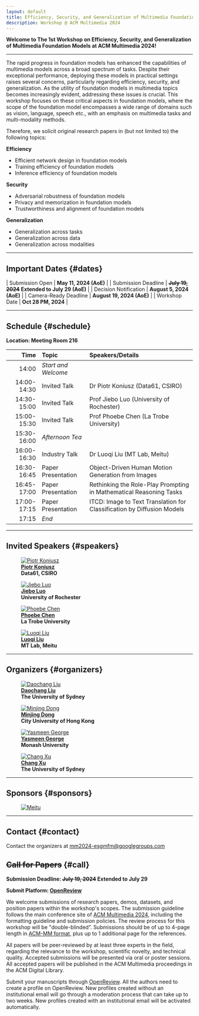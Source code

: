 ```yaml
---
layout: default
title: Efficiency, Security, and Generalization of Multimedia Foundation Models
description: Workshop @ ACM Multimedia 2024
---
```


**Welcome to The 1st Workshop on Efficiency, Security, and Generalization of Multimedia Foundation Models at ACM Multimedia 2024!**

---


The rapid progress in foundation models has enhanced the capabilities of multimedia models across a broad spectrum of tasks. Despite their exceptional performance, deploying these models in practical settings raises several concerns, particularly regarding efficiency, security, and generalization. As the utility of foundation models in multimedia topics becomes increasingly evident, addressing these issues is crucial. This workshop focuses on these critical aspects in foundation models, where the scope of the foundation model encompasses a wide range of domains such as vision, language, speech etc., with an emphasis on multimedia tasks and multi-modality methods. 

Therefore, we solicit original research papers in (but not limited to) the following topics:

**Efficiency**
- Efficient network design in foundation models
- Training efficiency of foundation models
- Inference efficiency of foundation models

**Security**
- Adversarial robustness of foundation models
- Privacy and memorization in foundation models
- Trustworthiness and alignment of foundation models

**Generalization**
- Generalization across tasks
- Generalization across data
- Generalization across modalities


---
## **Important Dates** {#dates}

| Submission Open | **May 11, 2024 (AoE)** |
| Submission Deadline | **<strike>July 19, 2024</strike> <span>Extended to July 29 (AoE)</span>** |
| Decision Notification | **August 5, 2024 (AoE)** |
| Camera-Ready Deadline | **August 19, 2024 (AoE)** |
| Workshop Date | **Oct 28 PM, 2024** |

---

## **Schedule** {#schedule}

**Location: Meeting Room 216**


|   **Time**  |         **Topic**        |                             **Speakers/Details**                            |
|------------:|:-------------------------|:-----------------------------------------------------------------------------------|
| 14:00 | *Start and Welcome*                                |                                   |
| 14:00-14:30 | Invited Talk                         | Dr Piotr Koniusz (Data61, CSIRO)                               |
| 14:30-15:00 | Invited Talk                         | Prof Jiebo Luo (University of Rochester)                               |
| 15:00-15:30 | Invited Talk                         | Prof Phoebe Chen (La Trobe University)                               |
| 15:30-16:00 | *Afternoon Tea*                         |                                   |
| 16:00-16:30 | Industry Talk                        | Dr Luoqi Liu (MT Lab, Meitu)                              |
| 16:30-16:45 | Paper Presentation                   | Object-Driven Human Motion Generation from Images                               |
| 16:45-17:00 | Paper Presentation                   | Rethinking the Role-Play Prompting in Mathematical Reasoning Tasks                               |
| 17:00-17:15 | Paper Presentation                   | ITCD: Image to Text Translation for Classification by Diffusion Models                               |
| 17:15 | *End*                                  |                                   |

---

## **Invited Speakers** {#speakers}


<div class="container">

<figure>
    <a href="https://www.koniusz.com/">
    <img class="img-author" src="assets/imgs/speakers/piotr_koniusz.jpg" alt="Piotr Koniusz"/></a>
    <b><br><a href="https://www.koniusz.com/">Piotr Koniusz</a>
    <br>Data61, CSIRO</b>
</figure>

<figure>
    <a href="https://www.cs.rochester.edu/u/jluo/">
    <img class="img-author" src="assets/imgs/speakers/jiebo_luo.jpeg" alt="Jiebo Luo"/></a>
    <b><br><a href="https://www.cs.rochester.edu/u/jluo/">Jiebo Luo</a>
    <br>University of Rochester</b>
</figure>


<figure>
    <a href="https://scholars.latrobe.edu.au/ypchen">
    <img class="img-author" src="assets/imgs/speakers/phoebe_chen.jpeg" alt="Phoebe Chen"/></a>
    <b><br><a href="https://scholars.latrobe.edu.au/ypchen">Phoebe Chen</a>
    <br>La Trobe University</b>
</figure>


<figure>
    <a href="https://scholar.google.com/citations?user=nw4XTwMAAAAJ&hl=en">
    <img class="img-author" src="assets/imgs/speakers/luoqi_liu.jpg" alt="Luoqi Liu"/></a>
    <b><br><a href="https://scholar.google.com/citations?user=nw4XTwMAAAAJ&hl=en">Luoqi Liu</a>
    <br>MT Lab, Meitu</b>
</figure>

</div>




<!-- <div class="container">
    <figure>
        <a href="https://beerys.github.io/">
        <img class="img-author" src="assets/imgs/authors/cvpr2024/SaraBeery.jpeg" alt="Sara Beery"/></a>
        <b><br><a href="https://sites.google.com/cs.washington.edu/william-agnew/home">Sara Beery (She/Her)</a>
        <br>Assistant Professor<br>MIT</b>
    </figure>
    <figure>
        <a href="https://sites.google.com/cs.washington.edu/william-agnew/home">
        <img class="img-author" src="assets/imgs/authors/cvpr2024/WilliamAgnew.jpeg" alt="William Agnew"/></a>
        <b><br><a href="https://sites.google.com/cs.washington.edu/william-agnew/home">William Agnew</a>
        <br>CBI Postdoc Fellow<br>CMU</b>
    </figure>
</div>

<div class="bio-text">
<a href="https://beerys.github.io/"><b>Dr. Sara Beery</b></a>
is the Homer A. Burnell Career Development Professor in the MIT Faculty of Artificial Intelligence and Decision-Making. She was previously a visiting researcher at Google, working on large-scale urban forest monitoring as part of the Auto Arborist project. She received her PhD in Computing and Mathematical Sciences at Caltech in 2022, where she was advised by Pietro Perona and awarded the Amori Doctoral Prize for her thesis. Her research focuses on building computer vision methods that enable global-scale environmental and biodiversity monitoring across data modalities, tackling real-world challenges including geospatial and temporal domain shift, learning from imperfect data, fine-grained categories, and long-tailed distributions. She partners with industry, nongovernmental organizations, and government agencies to deploy her methods in the wild worldwide. She works toward increasing the diversity and accessibility of academic research in artificial intelligence through interdisciplinary capacity building and education, and has founded the AI for Conservation slack community, serves as the Biodiversity Community Lead for Climate Change AI, and founded and directs the Summer Workshop on Computer Vision Methods for Ecology.

 -->


<!-- ---

## **Program Committee** {#Committee}

Coming soon -->

---

## **Organizers** {#organizers}
<div class="container">

<figure>
    <a href="https://daochang.site/">
    <img class="img-author" src="assets/imgs/authors/daochang_liu.jpg" alt="Daochang Liu"/></a>
    <b><br><a href="https://daochang.site/">Daochang Liu</a>
    <br>The University of Sydney</b>
</figure>

<figure>
    <a href="https://www.cs.cityu.edu.hk/~minjdong/">
    <img class="img-author" src="assets/imgs/authors/minjing_dong.png" alt="Minjing Dong"/></a>
    <b><br><a href="https://www.cs.cityu.edu.hk/~minjdong/">Minjing Dong</a>
    <br>City University of Hong Kong</b>
</figure>


<figure>
    <a href="https://research.monash.edu/en/persons/yasmeen-george">
    <img class="img-author" src="assets/imgs/authors/yasmeen_george.png" alt="Yasmeen George"/></a>
    <b><br><a href="https://research.monash.edu/en/persons/yasmeen-george">Yasmeen George</a>
    <br>Monash University</b>
</figure>


<figure>
    <a href="http://changxu.xyz/">
    <img class="img-author" src="assets/imgs/authors/chang_xu.jpeg" alt="Chang Xu"/></a>
    <b><br><a href="http://changxu.xyz/">Chang Xu</a>
    <br>The University of Sydney</b>
</figure>

</div>

---
## **Sponsors** {#sponsors}

<figure>
    <a href="https://mtlab.meitu.com/en/?lang=en">
    <img src="assets/imgs/sponsors/meitu.png" alt="Meitu"/>
    </a>
</figure>

---
## **Contact** {#contact}

Contact the organizers at [mm2024-esgmfm@googlegroups.com](mailto:mm2024-esgmfm@googlegroups.com)


## **<strike>Call for Papers</strike>** {#call}

**Submission Deadline: <strike>July 19, 2024</strike> <span>Extended to July 29</span>**

**Submit Platform: [OpenReview](https://openreview.net/group?id=acmmm.org/ACMMM/2024/Workshop/ESGMFM)**

We welcome submissions of research papers, demos, datasets, and position papers within the workshop's scopes.
The submission guideline follows the main conference site of [ACM Multimedia 2024](https://2024.acmmm.org/), including the formatting guideline and submission policies. 
The review process for this workshop will be "double-blinded”.
Submissions should be of up to 4-page length in [ACM-MM format](https://2024.acmmm.org/files/ACM-MM24-paper-templates.zip), plus up to 1 additional page for the references.

All papers will be peer-reviewed by at least three experts in the field, regarding the relevance to the workshop, scientific novelty, and technical quality. 
Accepted submissions will be presented via oral or poster sessions. 
All accepted papers will be published in the ACM Multimedia proceedings in the ACM Digital Library.

Submit your manuscripts through [OpenReview](https://openreview.net/group?id=acmmm.org/ACMMM/2024/Workshop/ESGMFM).
All the authors need to create a profile on OpenReview. 
New profiles created without an institutional email will go through a moderation process that can take up to two weeks. 
New profiles created with an institutional email will be activated automatically.


<!-- ## Program Committee
## Sponsors -->


